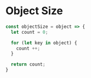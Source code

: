 # Object Size

```js
const objectSize = object => {
  let count = 0;

  for (let key in object) {
    count ++;
  }

  return count;
}

```